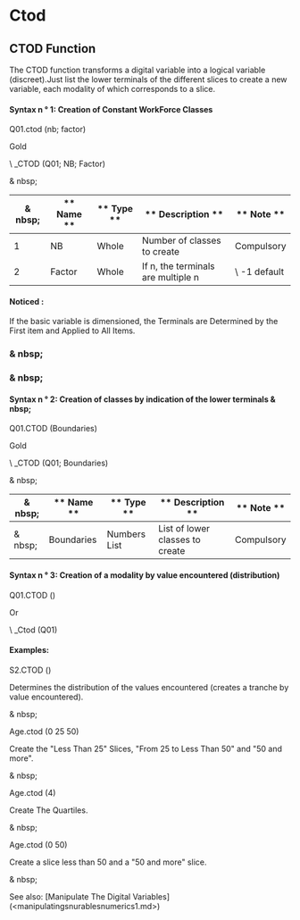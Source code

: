 # Ctod

## CTOD Function

The CTOD function transforms a digital variable into a logical variable (discreet).Just list the lower terminals of the different slices to create a new variable, each modality of which corresponds to a slice.

#### Syntax n ° 1: Creation of Constant WorkForce Classes

Q01.ctod (nb; factor)

Gold

\ _CTOD (Q01; NB; Factor)

& nbsp;

|& nbsp;|** Name ** |** Type ** |** Description ** |** Note ** |
|--- |--- |--- |--- |--- |
|&#49;|NB |Whole |Number of classes to create |Compulsory |
|&#50;|Factor |Whole |If n, the terminals are multiple n |\ -1 default |


#### Noticed :

If the basic variable is dimensioned, the Terminals are Determined by the First item and Applied to All Items.

### & nbsp;

### & nbsp;

#### Syntax n ° 2: Creation of classes by indication of the lower terminals & nbsp;

Q01.CTOD (Boundaries)

Gold

\ _CTOD (Q01; Boundaries)

& nbsp;

|& nbsp;|** Name ** |** Type ** |** Description ** |** Note ** |
|--- |--- |--- |--- |--- |
|& nbsp;|Boundaries |Numbers List |List of lower classes to create |Compulsory |


#### Syntax n ° 3: Creation of a modality by value encountered (distribution)

Q01.CTOD ()

Or

\ _Ctod (Q01)

#### Examples:

S2.CTOD ()

Determines the distribution of the values ​​encountered (creates a tranche by value encountered).

& nbsp;

Age.ctod (0 25 50)

Create the "Less Than 25" Slices, "From 25 to Less Than 50" and "50 and more".

& nbsp;

Age.ctod (4)

Create The Quartiles.

& nbsp;

Age.ctod (0 50)

Create a slice less than 50 and a "50 and more" slice.

& nbsp;

See also: [Manipulate The Digital Variables] (<manipulatingsnurablesnumerics1.md>)